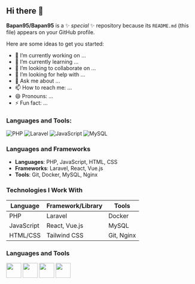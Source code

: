 ## Hi there 👋


**Bapan95/Bapan95** is a ✨ _special_ ✨ repository because its `README.md` (this file) appears on your GitHub profile.

Here are some ideas to get you started:

- 🔭 I’m currently working on ...
- 🌱 I’m currently learning ...
- 👯 I’m looking to collaborate on ...
- 🤔 I’m looking for help with ...
- 💬 Ask me about ...
- 📫 How to reach me: ...
- 😄 Pronouns: ...
- ⚡ Fun fact: ...
### Languages and Tools:

![PHP](https://img.shields.io/badge/-PHP-777BB4?style=flat-square&logo=php&logoColor=white)
![Laravel](https://img.shields.io/badge/-Laravel-FF2D20?style=flat-square&logo=laravel&logoColor=white)
![JavaScript](https://img.shields.io/badge/-JavaScript-F7DF1E?style=flat-square&logo=javascript&logoColor=black)
![MySQL](https://img.shields.io/badge/-MySQL-4479A1?style=flat-square&logo=mysql&logoColor=white)
### Languages and Frameworks

- **Languages**: PHP, JavaScript, HTML, CSS
- **Frameworks**: Laravel, React, Vue.js
- **Tools**: Git, Docker, MySQL, Nginx

### Technologies I Work With

| Language       | Framework/Library | Tools         |
|----------------|-------------------|---------------|
| PHP            | Laravel            | Docker        |
| JavaScript     | React, Vue.js      | MySQL         |
| HTML/CSS       | Tailwind CSS       | Git, Nginx    |
### Languages and Tools

<img src="https://cdn.jsdelivr.net/gh/devicons/devicon/icons/php/php-original.svg" width="40" height="40"/> 
<img src="https://cdn.jsdelivr.net/gh/devicons/devicon/icons/laravel/laravel-plain.svg" width="40" height="40"/> 
<img src="https://cdn.jsdelivr.net/gh/devicons/devicon/icons/javascript/javascript-original.svg" width="40" height="40"/> 
<img src="https://cdn.jsdelivr.net/gh/devicons/devicon/icons/mysql/mysql-original.svg" width="40" height="40"/>

